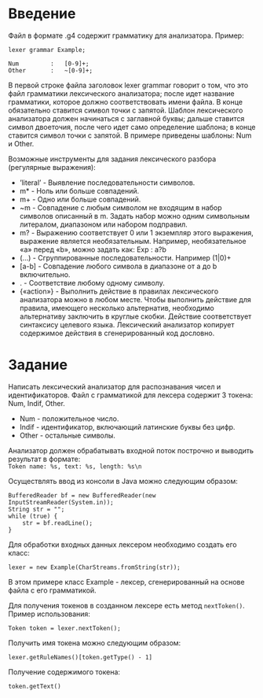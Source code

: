 # Введение

Файл в формате .g4 содержит грамматику для анализатора. Пример:

```
lexer grammar Example;

Num         :   [0-9]+;
Other       :   ~[0-9]+;
```

В первой строке файла заголовок lexer grammar говорит о том, что это файл грамматики лексического анализатора; после идет название грамматики, которое должно соответствовать имени файла.
В конце обязательно ставится символ точки с запятой. Шаблон лексического анализатора должен начинаться с заглавной буквы; дальше ставится символ двоеточия, после чего идет само определение шаблона; в конце ставится символ точки с запятой. В примере приведены шаблоны: Num и Other.

Возможные инструменты для задания лексического разбора (регулярные выражения): 
* ’literal’ - Выявление последовательности символов.                                                                                                                                                                                                                                                                                                      
* m* - Ноль или больше совпадений.                                                                                                                                                                                                                                                                                                                 
* m+ - Одно или больше совпадений.                                                                                                                                                                                                                                                                                                                 
* ~m - Совпадение с любым символом не входящим в набор символов описанный в m. Задать набор можно одним символьным литералом, диапазоном или набором подправил.                                                                                                                                                                                    
* m? - Выражению соответствует 0 или 1 экземпляр этого выражения, выражение является необязательным. Например, необязательное «a» перед «b», можно задать как: Exp : a?b                                                                                                                                                                           
* (…) - Сгруппированные последовательности. Например (1|0)+                                                                                                                                                                                                                                                                                            
* [a-b] - Совпадение любого символа в диапазоне от a до b включительно.                                                                                                                                                                                                                                                                               
* . - Соответствие любому одному символу.                                                                                                                                                                                                                                                                                                         
* {«action»} - Выполнить действие в правилах лексического анализатора можно в любом месте. Чтобы выполнить действие для правила, имеющего несколько альтернатив, необходимо альтернативу заключить в круглые скобки. Действие соответствует синтаксису целевого языка. Лексический анализатор копирует содержимое действия в сгенерированный код дословно. 

# Задание
Написать лексический анализатор для распознавания чисел и идентификаторов.
Файл с грамматикой для лексера содержит 3 токена: Num, Indif, Other.
* Num - положительное число.
* Indif - идентификатор, включающий латинские буквы без цифр.
* Other - остальные символы.

Анализатор должен обрабатывать входной поток построчно и выводить результат в формате: \
`Token name: %s, text: %s, length: %s\n`

Осуществлять ввод из консоли в Java можно следующим образом:

```
BufferedReader bf = new BufferedReader(new InputStreamReader(System.in));
String str = "";
while (true) {
    str = bf.readLine();
}    
```

Для обработки входных данных лексером необходимо создать его класс:

```
lexer = new Example(CharStreams.fromString(str));
```
В этом примере класс Example - лексер, сгенерированный на основе файла с его грамматикой.

Для получения токенов в созданном лексере есть метод `nextToken()`. Пример использования:
```
Token token = lexer.nextToken();
```

Получить имя токена можно следующим образом: 
```
lexer.getRuleNames()[token.getType() - 1]
```

Получение содержимого токена:
```
token.getText()
```